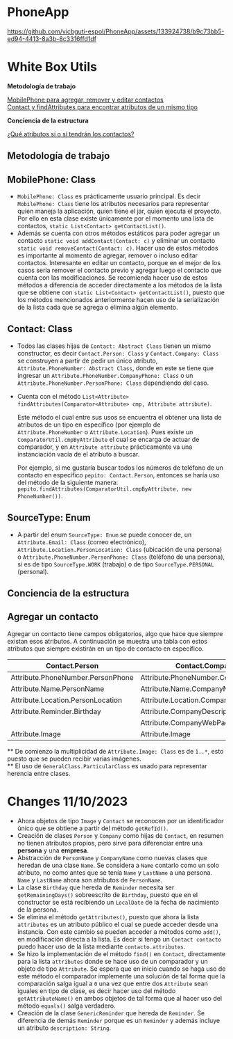# PhoneApp
https://github.com/vicbguti-espol/PhoneApp/assets/133924738/b9c73bb5-ed94-4413-8a3b-8c3316ffd1df

# White Box Utils
**Metodología de trabajo**

[MobilePhone para agregar, remover y editar contactos](#mobilephone-class)   
[Contact y findAttributes para encontrar atributos de un mismo tipo](#contact-class)      

**Conciencia de la estructura**      

[¿Qué atributos sí o sí tendrán los contactos?](#agregar-un-contacto)

## Metodología de trabajo

## MobilePhone: Class
- `MobilePhone: Class` es prácticamente usuario principal. Es decir `MobilePhone: Class` tiene los atributos necesarios para representar quien maneja la aplicación, quien tiene el jar, quien ejecuta el proyecto. Por ello en esta clase existe únicamente por el momento una lista de contactos, `static List<Contact> getContactList()`.
- Además se cuenta con otros métodos estáticos para poder agregar un contacto `static void addContact(Contact: c)` y eliminar un contacto `static void removeContact(Contact: c)`. Hacer uso de estos métodos es importante al momento de agregar, remover o incluso editar contactos. Interesante en editar un contacto, porque en el mejor de los casos sería remover el contacto previo y agregar luego el contacto que cuenta con las modificaciones. Se recomienda hacer uso de estos métodos a diferencia de acceder directamente a los métodos de la lista que se obtiene con `static List<Contact> getContactList()`, puesto que los métodos mencionados anteriormente hacen uso de la serialización de la lista cada que se agrega o elimina algún elemento.

## Contact: Class
- Todos las clases hijas de `Contact: Abstract Class` tienen un mismo constructor, es decir `Contact.Person: Class` y `Contact.Company: Class` se construyen a partir de pedir un único atributo, `Attribute.PhoneNumber: Abstract Class`, donde en este se tiene que ingresar un `Attribute.PhoneNumber.CompanyPhone: Class` o un `Attribute.PhoneNumber.PersonPhone: Class` dependiendo del caso.
- Cuenta con el método `List<Attribute> findAttributes(Comparator<Attribute> cmp, Attribute attribute)`. 

    Este método el cual entre sus usos se encuentra el obtener una lista de atributos de un tipo en específico (por ejemplo de `Attribute.PhoneNumber` o `Attribute.Location`). Pues existe un `ComparatorUtil.cmpByAttribute` el cual se encarga de actuar de comparador, y en `Attribute attribute` prácticamente va una instanciación vacía de el atributo a buscar. 

    Por ejemplo, si me gustaría buscar todos los números de teléfono de un contacto en específico `pepito: Contact.Person`, entonces se haría uso del método de la siguiente manera: `pepito.findAttributes(ComparatorUtil.cmpByAttribute, new PhoneNumber())`.

## SourceType: Enum
- A partir del enum `SourceType: Enum` se puede conocer de, un `Attribute.Email: Class` (correo electrónico), `Attribute.Location.PersonLocation: Class` (ubicación de una persona) o `Attribute.PhoneNumber.PersonPhone: Class` (teléfono de una persona), si es de tipo `SourceType.WORK` (trabajo) o de tipo `SourceType.PERSONAL` (personal).

## Conciencia de la estructura

## Agregar un contacto 
Agregar un contacto tiene campos obligatorios, algo que hace que siempre existan esos atributos. A continuación se muestra una tabla con estos atributos que siempre existirán en un tipo de contacto en específico.

| **Contact.Person**                | **Contact.Company**                |
|-----------------------------------|------------------------------------|
| Attribute.PhoneNumber.PersonPhone | Attribute.PhoneNumber.CompanyPhone |
| Attribute.Name.PersonName         | Attribute.Name.CompanyName         |
| Attribute.Location.PersonLocation | Attribute.Location.CompanyLocation |
| Attribute.Reminder.Birthday       | Attribute.CompanyDescription       |
|                                   | Attribute.CompanyWebPage           |
| Attribute.Image                   | Attribute.Image                    |

** De comienzo la multiplicidad de `Attribute.Image: Class` es de `1..*`, esto puesto que se pueden recibir varias imágenes.   
** El uso de `GeneralClass.ParticularClass` es usado para representar herencia entre clases.



# Changes 11/10/2023

- Ahora objetos de tipo `Image` y `Contact` se reconocen por un identificador único que se obtiene a partir del método `getRefId()`.
- Creación de clases `Person` y `Company` como hijas de `Contact`, en resumen no tienen atributos propios, pero sirve para diferenciar entre una **persona** y una **empresa**.
- Abstracción de `PersonName` y `CompanyName` como nuevas clases que heredan de una clase `Name`. Se considera a `Name` contarlo como un solo atributo, no como antes que se tenía `Name` y `LastName` a una persona. `Name` y `LastName` ahora son atributos de `PersonName`. 
- La clase `Birthday` que hereda de `Reminder` necesita ser `getRemainingDays()` sobreescrito de `Birthday`, puesto que en el constructor se está recibiendo un `LocalDate` de la fecha de nacimiento de la persona.
- Se elimina el método `getAttributes()`, puesto que ahora la lista `attributes` es un atributo público el cual se puede acceder desde una instancia. Con este cambio se pueden acceder a métodos como `add()`, en modificación directa a la lista. Es decir si tengo un `Contact contacto` puedo hacer uso de la lista mediante `contacto.attributes`.
- Se hizo la implementación de el método `find()` en `Contact`, directamente para la lista `attributes` donde se hace uso de un comparador y un objeto de tipo `Attribute`. Se espera que en inicio cuando se haga uso de este método el comparador implemente una solución de tal forma que la comparación salga igual a `0` una vez que entre dos `Attribute` sean iguales en tipo de clase, es decir hacer uso del método `getAttributeName()` en ambos objetos de tal forma que al hacer uso del método `equals()` salga verdadero.
- Creación de la clase `GenericReminder` que hereda de `Reminder`. Se diferencia de demás `Reminder` porque es un `Reminder` y además incluye un atributo `description: String`.










